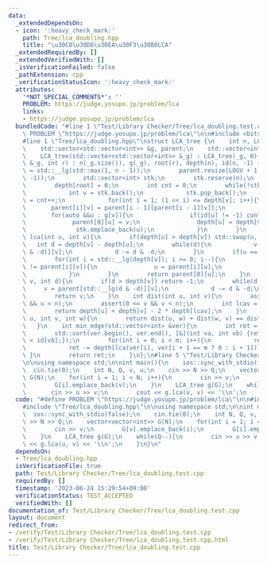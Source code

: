 ```yaml
---
data:
  _extendedDependsOn:
  - icon: ':heavy_check_mark:'
    path: Tree/lca_doubling.hpp
    title: "\u30C0\u30D6\u30EA\u30F3\u30B0LCA"
  _extendedRequiredBy: []
  _extendedVerifiedWith: []
  _isVerificationFailed: false
  _pathExtension: cpp
  _verificationStatusIcon: ':heavy_check_mark:'
  attributes:
    '*NOT_SPECIAL_COMMENTS*': ''
    PROBLEM: https://judge.yosupo.jp/problem/lca
    links:
    - https://judge.yosupo.jp/problem/lca
  bundledCode: "#line 1 \"Test/Library Checker/Tree/lca_doubling.test.cpp\"\n#define\
    \ PROBLEM \"https://judge.yosupo.jp/problem/lca\"\n\n#include <bits/stdc++.h>\n\
    #line 1 \"Tree/lca_doubling.hpp\"\nstruct LCA_tree {\n    int n, LOGV, root;\n\
    \    std::vector<std::vector<int>> &g, parent;\n    std::vector<int> depth, id;\n\
    \    LCA_tree(std::vector<std::vector<int>> &_g) : LCA_tree(_g, 0){}\n    LCA_tree(std::vector<std::vector<int>>\
    \ &_g, int r) : n(_g.size()), g(_g), root(r), depth(n), id(n, -1) {\n        LOGV\
    \ = std::__lg(std::max(1, n - 1));\n        parent.resize(LOGV + 1, std::vector<int>(n,\
    \ -1));\n        std::vector<int> stk;\n        stk.reserve(n);\n        stk.emplace_back(root);\n\
    \        depth[root] = 0;\n        int cnt = 0;\n        while(!stk.empty()){\n\
    \            int v = stk.back();\n            stk.pop_back();\n            id[v]\
    \ = cnt++;\n            for(int i = 1; (1 << i) <= depth[v]; i++){\n         \
    \       parent[i][v] = parent[i - 1][parent[i - 1][v]];\n            }\n     \
    \       for(auto &&u : g[v]){\n                if(id[u] != -1) continue;\n   \
    \             parent[0][u] = v;\n                depth[u] = depth[v] + 1;\n  \
    \              stk.emplace_back(u);\n            }\n        }\n    }\n    int\
    \ lca(int u, int v){\n        if(depth[u] > depth[v]) std::swap(u, v);\n     \
    \   int d = depth[v] - depth[u];\n        while(d){\n            v = parent[std::__lg(d\
    \ & -d)][v];\n            d -= d & -d;\n        }\n        if(u == v) return u;\n\
    \        for(int i = std::__lg(depth[v]); i >= 0; i--){\n            if(parent[i][u]\
    \ != parent[i][v]){\n                u = parent[i][u];\n                v = parent[i][v];\n\
    \            }\n        }\n        return parent[0][u];\n    }\n    int la(int\
    \ v, int d){\n        if(d > depth[v]) return -1;\n        while(d){\n       \
    \     v = parent[std::__lg(d & -d)][v];\n            d -= d & -d;\n        }\n\
    \        return v;\n    }\n    int dist(int u, int v){\n        assert(0 <= u\
    \ && u < n);\n        assert(0 <= v && v < n);\n        int lcav = lca(u, v);\n\
    \        return depth[u] + depth[v] - 2 * depth[lcav];\n    }\n    bool on_path(int\
    \ u, int v, int w){\n        return dist(u, w) + dist(w, v) == dist(u, v);\n \
    \   }\n    int min_edge(std::vector<int> &ver){\n        int ret = 0, m = ver.size();\n\
    \        std::sort(ver.begin(), ver.end(), [&](int va, int vb) {return id[va]\
    \ < id[vb];});\n        for(int i = 0; i < m; i++){\n            ret += depth[ver[i]];\n\
    \            ret -= depth[lca(ver[i], ver[i + 1 == m ? 0 : i + 1])];\n       \
    \ }\n        return ret;\n    }\n};\n#line 5 \"Test/Library Checker/Tree/lca_doubling.test.cpp\"\
    \n\nusing namespace std;\n\nint main(){\n    ios::sync_with_stdio(false);\n  \
    \  cin.tie(0);\n    int N, Q, v, u;\n    cin >> N >> Q;\n    vector<vector<int>>\
    \ G(N);\n    for(int i = 1; i < N; i++){\n        cin >> v;\n        G[v].emplace_back(i);\n\
    \        G[i].emplace_back(v);\n    }\n    LCA_tree g(G);\n    while(Q--){\n \
    \       cin >> u >> v;\n        cout << g.lca(u, v) << '\\n';\n    }\n}\n"
  code: "#define PROBLEM \"https://judge.yosupo.jp/problem/lca\"\n\n#include <bits/stdc++.h>\n\
    #include \"Tree/lca_doubling.hpp\"\n\nusing namespace std;\n\nint main(){\n  \
    \  ios::sync_with_stdio(false);\n    cin.tie(0);\n    int N, Q, v, u;\n    cin\
    \ >> N >> Q;\n    vector<vector<int>> G(N);\n    for(int i = 1; i < N; i++){\n\
    \        cin >> v;\n        G[v].emplace_back(i);\n        G[i].emplace_back(v);\n\
    \    }\n    LCA_tree g(G);\n    while(Q--){\n        cin >> u >> v;\n        cout\
    \ << g.lca(u, v) << '\\n';\n    }\n}\n"
  dependsOn:
  - Tree/lca_doubling.hpp
  isVerificationFile: true
  path: Test/Library Checker/Tree/lca_doubling.test.cpp
  requiredBy: []
  timestamp: '2023-06-24 15:29:54+09:00'
  verificationStatus: TEST_ACCEPTED
  verifiedWith: []
documentation_of: Test/Library Checker/Tree/lca_doubling.test.cpp
layout: document
redirect_from:
- /verify/Test/Library Checker/Tree/lca_doubling.test.cpp
- /verify/Test/Library Checker/Tree/lca_doubling.test.cpp.html
title: Test/Library Checker/Tree/lca_doubling.test.cpp
---
```

